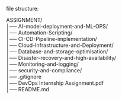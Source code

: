 file structure: 

ASSIGNMENT/  <br>
│── AI-model-deployment-and-ML-OPS/<br>
│── Automation-Scripting/<br>
│── CI-CD-Pipeline-implementation/<br>
│── Cloud-Infrastructure-and-Deployment/<br>
│── Database-and-storage-optimisation/<br>
│── Disaster-recovery-and-high-availability/<br>
│── Monitoring-and-logging/<br>
│── security-and-compliance/<br>
│── .gitignore<br>
│── DevOps Internship Assignment.pdf<br>
│── README.md<br>
